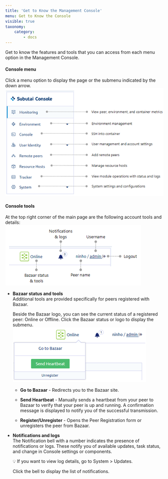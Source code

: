 ```yaml
---
title: 'Get to Know the Management Console'
menu: Get to Know the Console
visible: true
taxonomy:
    category:
        - docs
---
```


Get to know the features and tools that you can access from each menu option in the Management Console.

#### Console menu
Click a menu option to display the page or the submenu indicated by the down arrow.   
![Console menu](console-menu.png)

#### Console tools
At the top right corner of the main page are the following account tools and details:   
![Console tools](console-accountwlabels.png)

* **Bazaar status and tools**   
  Additional tools are provided specifically for peers registered with Bazaar. 

  Beside the Bazaar logo, you can see the current status of a registered peer: Online or Offline. Click the Bazaar status or logo to display the submenu.   
  ![Console submenu](console-bazaar-tools.png)

  * **Go to Bazaar** - Redirects you to the Bazaar site.
  
  * **Send Heartbeat** - Manually sends a heartbeat from your peer to Bazaar to verify that your peer is up and running. A confirmation message is displayed to notify you of the successful transmission.
  
  * **Register/Unregister** - Opens the Peer Registration form or unregisters the peer from Bazaar.

* **Notifications and logs**   
  The Notification bell with a number indicates the presence of notifications or logs. These notify you of available updates, task status, and change in Console settings or components.

    💡 If you want to view log details, go to System > Updates. 

    Click the bell to display the list of notifications.

